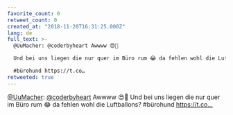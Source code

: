 ```yaml
---
favorite_count: 0
retweet_count: 0
created_at: "2018-11-20T16:31:25.000Z"
lang: de
full_text: >-
  @UuMacher: @coderbyheart Awwww 😍🎈 

  Und bei uns liegen die nur quer im Büro rum 😂 da fehlen wohl die Luftballons? 

  #bürohund https://t.co…
retweeted: true
---
```


[@UuMacher](https://twitter.com/UuMacher):
[@coderbyheart](https://twitter.com/coderbyheart) Awwww 😍🎈 Und bei uns liegen
die nur quer im Büro rum 😂 da fehlen wohl die Luftballons? #bürohund
https://t.co…
